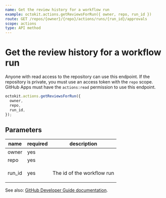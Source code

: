 ```yaml
---
name: Get the review history for a workflow run
example: octokit.actions.getReviewsForRun({ owner, repo, run_id })
route: GET /repos/{owner}/{repo}/actions/runs/{run_id}/approvals
scope: actions
type: API method
---
```


# Get the review history for a workflow run

Anyone with read access to the repository can use this endpoint. If the repository is private, you must use an access token with the `repo` scope. GitHub Apps must have the `actions:read` permission to use this endpoint.

```js
octokit.actions.getReviewsForRun({
  owner,
  repo,
  run_id,
});
```

## Parameters

<table>
  <thead>
    <tr>
      <th>name</th>
      <th>required</th>
      <th>description</th>
    </tr>
  </thead>
  <tbody>
    <tr><td>owner</td><td>yes</td><td>

</td></tr>
<tr><td>repo</td><td>yes</td><td>

</td></tr>
<tr><td>run_id</td><td>yes</td><td>

The id of the workflow run

</td></tr>
  </tbody>
</table>

See also: [GitHub Developer Guide documentation](https://docs.github.com/rest/reference/actions#get-the-review-history-for-a-workflow-run).
